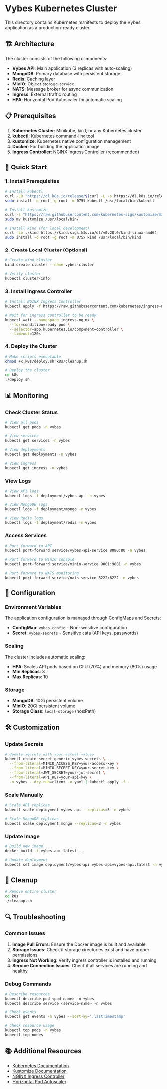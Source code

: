 # Vybes Kubernetes Cluster

This directory contains Kubernetes manifests to deploy the Vybes application as a production-ready cluster.

## 🏗️ Architecture

The cluster consists of the following components:

- **Vybes API**: Main application (3 replicas with auto-scaling)
- **MongoDB**: Primary database with persistent storage
- **Redis**: Caching layer
- **MinIO**: Object storage service
- **NATS**: Message broker for async communication
- **Ingress**: External traffic routing
- **HPA**: Horizontal Pod Autoscaler for automatic scaling

## 📋 Prerequisites

1. **Kubernetes Cluster**: Minikube, kind, or any Kubernetes cluster
2. **kubectl**: Kubernetes command-line tool
3. **kustomize**: Kubernetes native configuration management
4. **Docker**: For building the application image
5. **Ingress Controller**: NGINX Ingress Controller (recommended)

## 🚀 Quick Start

### 1. Install Prerequisites

```bash
# Install kubectl
curl -LO "https://dl.k8s.io/release/$(curl -L -s https://dl.k8s.io/release/stable.txt)/bin/linux/amd64/kubectl"
sudo install -o root -g root -m 0755 kubectl /usr/local/bin/kubectl

# Install kustomize
curl -s "https://raw.githubusercontent.com/kubernetes-sigs/kustomize/master/hack/install_kustomize.sh" | bash
sudo mv kustomize /usr/local/bin/

# Install kind (for local development)
curl -Lo ./kind https://kind.sigs.k8s.io/dl/v0.20.0/kind-linux-amd64
sudo install -o root -g root -m 0755 kind /usr/local/bin/kind
```

### 2. Create Local Cluster (Optional)

```bash
# Create kind cluster
kind create cluster --name vybes-cluster

# Verify cluster
kubectl cluster-info
```

### 3. Install Ingress Controller

```bash
# Install NGINX Ingress Controller
kubectl apply -f https://raw.githubusercontent.com/kubernetes/ingress-nginx/controller-v1.8.2/deploy/static/provider/baremetal/deploy.yaml

# Wait for ingress controller to be ready
kubectl wait --namespace ingress-nginx \
  --for=condition=ready pod \
  --selector=app.kubernetes.io/component=controller \
  --timeout=120s
```

### 4. Deploy the Cluster

```bash
# Make scripts executable
chmod +x k8s/deploy.sh k8s/cleanup.sh

# Deploy the cluster
cd k8s
./deploy.sh
```

## 📊 Monitoring

### Check Cluster Status

```bash
# View all pods
kubectl get pods -n vybes

# View services
kubectl get services -n vybes

# View deployments
kubectl get deployments -n vybes

# View ingress
kubectl get ingress -n vybes
```

### View Logs

```bash
# View API logs
kubectl logs -f deployment/vybes-api -n vybes

# View MongoDB logs
kubectl logs -f deployment/mongo -n vybes

# View Redis logs
kubectl logs -f deployment/redis -n vybes
```

### Access Services

```bash
# Port forward to API
kubectl port-forward service/vybes-api-service 8080:80 -n vybes

# Port forward to MinIO console
kubectl port-forward service/minio-service 9001:9001 -n vybes

# Port forward to NATS monitoring
kubectl port-forward service/nats-service 8222:8222 -n vybes
```

## 🔧 Configuration

### Environment Variables

The application configuration is managed through ConfigMaps and Secrets:

- **ConfigMap**: `vybes-config` - Non-sensitive configuration
- **Secret**: `vybes-secrets` - Sensitive data (API keys, passwords)

### Scaling

The cluster includes automatic scaling:

- **HPA**: Scales API pods based on CPU (70%) and memory (80%) usage
- **Min Replicas**: 3
- **Max Replicas**: 10

### Storage

- **MongoDB**: 10Gi persistent volume
- **MinIO**: 20Gi persistent volume
- **Storage Class**: `local-storage` (hostPath)

## 🛠️ Customization

### Update Secrets

```bash
# Update secrets with your actual values
kubectl create secret generic vybes-secrets \
  --from-literal=MINIO_ACCESS_KEY=your-access-key \
  --from-literal=MINIO_SECRET_KEY=your-secret-key \
  --from-literal=JWT_SECRET=your-jwt-secret \
  --from-literal=API_KEY=your-api-key \
  -n vybes --dry-run=client -o yaml | kubectl apply -f -
```

### Scale Manually

```bash
# Scale API replicas
kubectl scale deployment vybes-api --replicas=5 -n vybes

# Scale MongoDB replicas
kubectl scale deployment mongo --replicas=3 -n vybes
```

### Update Image

```bash
# Build new image
docker build -t vybes-api:latest .

# Update deployment
kubectl set image deployment/vybes-api vybes-api=vybes-api:latest -n vybes
```

## 🧹 Cleanup

```bash
# Remove entire cluster
cd k8s
./cleanup.sh
```

## 🔍 Troubleshooting

### Common Issues

1. **Image Pull Errors**: Ensure the Docker image is built and available
2. **Storage Issues**: Check if storage directories exist and have proper permissions
3. **Ingress Not Working**: Verify ingress controller is installed and running
4. **Service Connection Issues**: Check if all services are running and healthy

### Debug Commands

```bash
# Describe resources
kubectl describe pod <pod-name> -n vybes
kubectl describe service <service-name> -n vybes

# Check events
kubectl get events -n vybes --sort-by='.lastTimestamp'

# Check resource usage
kubectl top pods -n vybes
kubectl top nodes
```

## 📚 Additional Resources

- [Kubernetes Documentation](https://kubernetes.io/docs/)
- [Kustomize Documentation](https://kustomize.io/)
- [NGINX Ingress Controller](https://kubernetes.github.io/ingress-nginx/)
- [Horizontal Pod Autoscaler](https://kubernetes.io/docs/tasks/run-application/horizontal-pod-autoscale/)